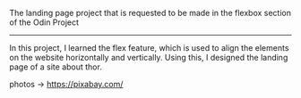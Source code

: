 The landing page project that is requested to be made in the flexbox section of the Odin Project

----------------------------------------------------------------------------------------------------
In this project, I learned the flex feature, which is used to align the elements on the website horizontally and vertically. Using this, I designed the landing page of a site about thor.

photos -> https://pixabay.com/

